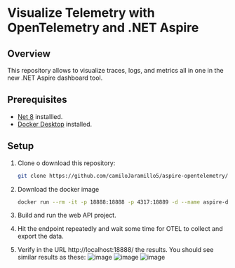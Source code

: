 #  Visualize Telemetry with OpenTelemetry and .NET Aspire

## Overview

This repository allows to visualize traces, logs, and metrics all in one in the new .NET Aspire dashboard tool.

## Prerequisites

- [Net 8](https://dotnet.microsoft.com/en-us/download/dotnet/8.0) installled.
- [Docker Desktop](https://docs.docker.com/desktop/install/windows-install/) installed.

## Setup

1. Clone o download this repository:

   ```bash
   git clone https://github.com/camiloJaramillo5/aspire-opentelemetry/
2. Download the docker image
   ```bash
   docker run --rm -it -p 18888:18888 -p 4317:18889 -d --name aspire-dashboard -e DOTNET_DASHBOARD_UNSECURED_ALLOW_ANONYMOUS='true' mcr.microsoft.com/dotnet/nightly/aspire-dashboard:8.0.0-preview.6
3. Build and run the web API project.
5. Hit the endpoint repeatedly and wait some time for OTEL to collect and export the data.
6. Verify in the URL http://localhost:18888/ the results. You should see similar results as these:
   ![image](https://github.com/camiloJaramillo5/aspire-opentelemetry/assets/80411997/76094bef-372d-436f-bf3f-987055963406)
   ![image](https://github.com/camiloJaramillo5/aspire-opentelemetry/assets/80411997/f2fb05f3-3782-4920-a897-056b2335dd46)
   ![image](https://github.com/camiloJaramillo5/aspire-opentelemetry/assets/80411997/75d6d614-38e9-4ed3-a9cf-dfea9bb26861)



